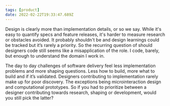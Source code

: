 ```yaml
---
tags: [product]
date: 2022-02-22T19:33:47.689Z
---
```

Design is clearly more than implementation details, or so we say. While it's easy to quantify specs and feature releases, it's harder to measure research or obstacles avoided. It probably shouldn't be and design learnings could be tracked but it’s rarely a priority. So the recurring question of should designers code still seems like a misapplication of the role. I code, barely, but enough to understand the domain I work in.

The day to day challenges of software delivery feel less implementation problems and more shaping questions. Less how to build, more what to build and if it’s validated. Designers contributing to implementation rarely make up for poor discovery. The exceptions being microinteraction design and computational prototypes. So if you had to prioritize between a designer contributing towards research, shaping or development, would you still pick the latter?
